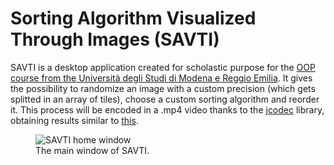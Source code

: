 # Sorting Algorithm Visualized Through Images (SAVTI)

SAVTI is a desktop application created for scholastic purpose for the [OOP course from the Università degli Studi di Modena e Reggio Emilia](https://github.com/nbicocchi/ooprogramming). 
It gives the possibility to randomize an image with a custom precision (which gets splitted in an array of tiles), choose a custom sorting algorithm and reorder it.
This process will be encoded in a .mp4 video thanks to the [jcodec](https://github.com/jcodec/jcodec) library, obtaining results similar to [this](https://youtu.be/4lyLJmZbQSA).


<figure>
  <img src="[{{site.url}}/assets/image.jpg](https://i.imgur.com/TMM4fyZ.jpg)" alt="SAVTI home window"/>
  <figcaption>The main window of SAVTI.</figcaption>
</figure>


